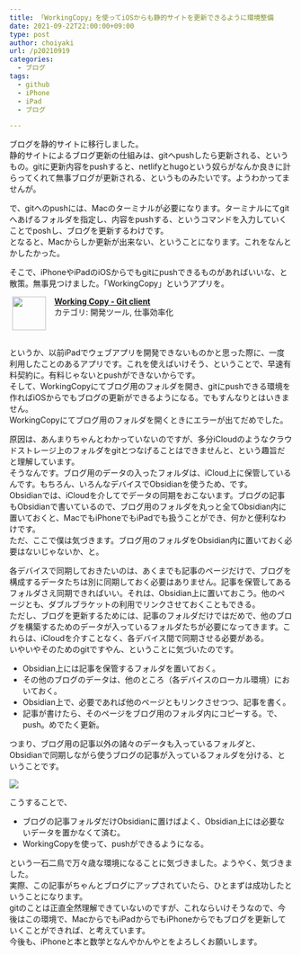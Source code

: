 ```yaml
---
title: 「WorkingCopy」を使ってiOSからも静的サイトを更新できるように環境整備
date: 2021-09-22T22:00:00+09:00
type: post
author: choiyaki
url: /p20210919
categories:
  - ブログ
tags:
  - github
  - iPhone
  - iPad
  - ブログ

---
```


ブログを静的サイトに移行しました。  
静的サイトによるブログ更新の仕組みは、gitへpushしたら更新される、というもの。gitに更新内容をpushすると、netlifyとhugoという奴らがなんか良きに計らってくれて無事ブログが更新される、というものみたいです。ようわかってませんが。  
  
で、gitへのpushには、Macのターミナルが必要になります。ターミナルにてgitへあげるフォルダを指定し、内容をpushする、というコマンドを入力していくことでposhし、ブログを更新するわけです。  
となると、Macからしか更新が出来ない、ということになります。これをなんとかしたかった。  
  
そこで、iPhoneやiPadのiOSからでもgitにpushできるものがあればいいな、と散策。無事見つけました。「WorkingCopy」というアプリを。  
  
<span class="appIcon"><img class="appIconImg" height="60" src="https://is2-ssl.mzstatic.com/image/thumb/Purple125/v4/4e/36/9d/4e369dbb-8f53-9db2-4358-83fd846a1cbc/source/60x60bb.jpg" style="float:left;margin: 0px 15px 15px 5px;"></span><span class="appName"><strong><a href="https://apps.apple.com/jp/app/working-copy-git-client/id896694807?uo=4" target="itunes_store">Working Copy - Git client</a></strong></span><br><span class="appCategory">カテゴリ: 開発ツール, 仕事効率化</span><br><span class="badgeS" style="display:inline-block; margin:6px"><a href="https://apps.apple.com/jp/app/working-copy-git-client/id896694807?uo=4" target="itunes_store" style="display:inline-block;overflow:hidden;background:url(http://linkmaker.itunes.apple.com/htmlResources/assets//images/web/linkmaker/badge_appstore-sm.png) no-repeat;width:61px;height:15px;"></a></span><br style="clear:both;">  
  
というか、以前iPadでウェブアプリを開発できないものかと思った際に、一度利用したことのあるアプリです。これを使えばいけそう、ということで、早速有料契約に。有料じゃないとpushができないからです。  
そして、WorkingCopyにてブログ用のフォルダを開き、gitにpushできる環境を作ればiOSからでもブログの更新ができるようになる。でもすんなりとはいきません。  
WorkingCopyにてブログ用のフォルダを開くときにエラーが出てだめでした。  
  
原因は、あんまりちゃんとわかっていないのですが、多分iCloudのようなクラウドストレージ上のフォルダをgitとつなげることはできませんと、という趣旨だと理解しています。  
そうなんです。ブログ用のデータの入ったフォルダは、iCloud上に保管しているんです。もちろん、いろんなデバイスでObsidianを使うため、です。  
Obsidianでは、iCloudを介してでデータの同期をおこないます。ブログの記事もObsidianで書いているので、ブログ用のフォルダを丸っと全てObsidian内に置いておくと、MacでもiPhoneでもiPadでも扱うことができ、何かと便利なわけです。  
ただ、ここで僕は気づきます。ブログ用のフォルダをObsidian内に置いておく必要はないじゃないか、と。  
  
各デバイスで同期しておきたいのは、あくまでも記事のページだけで、ブログを構成するデータたちは別に同期しておく必要はありません。記事を保管してあるフォルダさえ同期できればいい。それは、Obsidian上に置いておこう。他のページとも、ダブルブラケットの利用でリンクさせておくこともできる。  
ただし、ブログを更新するためには、記事のフォルダだけではだめで、他のブログを構築するためのデータが入っているフォルダたちが必要になってきます。これらは、iCloudを介すことなく、各デバイス間で同期させる必要がある。  
いやいやそのためのgitですやん、ということに気づいたのです。

- Obsidian上には記事を保管するフォルダを置いておく。
- その他のブログのデータは、他のところ（各デバイスのローカル環境）においておく。
- Obsidian上で、必要であれば他のページともリンクさせつつ、記事を書く。
- 記事が書けたら、そのページをブログ用のフォルダ内にコピーする。で、push。めでたく更新。

つまり、ブログ用の記事以外の諸々のデータも入っているフォルダと、Obsidianで同期しながら使うブログの記事が入っているフォルダを分ける、ということです。  
  
![](https://i.gyazo.com/c3e6f4a3d2b31fb32ff97bbe4c101245.jpg)  
  
こうすることで、

- ブログの記事フォルダだけObsidianに置けばよく、Obsidian上には必要ないデータを置かなくて済む。
- WorkingCopyを使って、pushができるようになる。

という一石二鳥で万々歳な環境になることに気づきました。ようやく、気づきました。  
実際、この記事がちゃんとブログにアップされていたら、ひとまずは成功したということになります。  
gitのことは正直全然理解できていないのですが、これならいけそうなので、今後はこの環境で、MacからでもiPadからでもiPhoneからでもブログを更新していくことができれば、と考えています。  
今後も、iPhoneと本と数学となんやかんやとをよろしくお願いします。  

<!--
- Obsidianの内部では、二重ブラケットによりページごとが繋がるけど、ブログとして更新する場合はそのままではよろしくなく、書き換える必要がある。
	- 書き換えてしまうと、Obsidian内でリンクしなくなっちゃう。
	- でも、ブログとして更新するためには、リンクは書き換えないといけない。
	- リンクでつながっていて欲しいのに、ブログの記事として公開する際にはリンクが途切れてしまう。
- で、解決策は、
	- ブログの記事はObsidian内で書く。
	- Obsidian外のフォルダにコピーし、公開用に加工する。
	- ブログの様々なデータもObsidian外におく。
- Obsidian外に置いているフォルダを、ブログ用とするということ。Macにも、iPadにも、iPhoneにも各々ブログ公開用のフォルダをクローンする。で、Obsidianで書き上げた記事を、ブログ公開用フォルダにコピーし、公開用に修正してgitにプッシュする。
- まず、プルしてgit上のデータとiPad上のデータを同じにして、記事を放り込み、プッシュ。
- そう、Obsidian上に全てのファイルを置いておく必要はなかったのよね。必要なものだけ置いといて、別個にブログ公開フォルダを作成しておけば。
- gitで管理されてるので、デバイスが違ってもデータの同期はできるわけやし。万事解決ですね。
-->